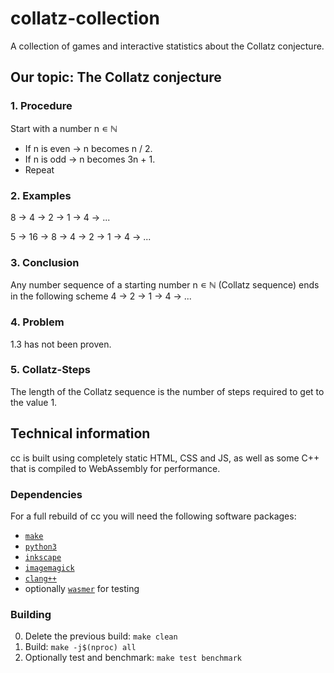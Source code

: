# collatz-collection
A collection of games and interactive statistics about the Collatz conjecture.

## Our topic: The Collatz conjecture
### 1. Procedure
Start with a number n ∊ ℕ
- If n is even → n becomes n / 2.
- If n is odd → n becomes 3n + 1.
- Repeat

### 2. Examples
8 → 4 → 2 → 1 → 4 → ...

5 → 16 → 8 → 4 → 2 → 1 → 4 → ...

### 3. Conclusion
Any number sequence of a starting number n ∊ ℕ (Collatz sequence)
ends in the following scheme 4 → 2 → 1 → 4 → ...

### 4. Problem
1.3 has not been proven.

### 5. Collatz-Steps
The length of the Collatz sequence is the number of steps required
to get to the value 1.

## Technical information
cc is built using completely static HTML, CSS and JS, as well as some C++ that
is compiled to WebAssembly for performance.

### Dependencies
For a full rebuild of cc you will need the following software packages:
* [`make`](https://www.gnu.org/software/make/)
* [`python3`](https://www.python.org)
* [`inkscape`](https://inkscape.org)
* [`imagemagick`](https://imagemagick.org)
* [`clang++`](https://clang.llvm.org)
* optionally [`wasmer`](https://wasmer.io) for testing

### Building
0. Delete the previous build: `make clean`
1. Build: `make -j$(nproc) all`
2. Optionally test and benchmark: `make test benchmark`
